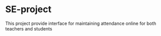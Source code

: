 # SE-project
This project provide interface for maintaining attendance online for both teachers and students

